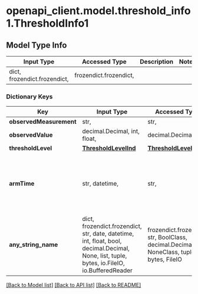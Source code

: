 # openapi_client.model.threshold_info1.ThresholdInfo1

## Model Type Info
Input Type | Accessed Type | Description | Notes
------------ | ------------- | ------------- | -------------
dict, frozendict.frozendict,  | frozendict.frozendict,  |  | 

### Dictionary Keys
Key | Input Type | Accessed Type | Description | Notes
------------ | ------------- | ------------- | ------------- | -------------
**observedMeasurement** | str,  | str,  |  | 
**observedValue** | decimal.Decimal, int, float,  | decimal.Decimal,  |  | 
**thresholdLevel** | [**ThresholdLevelInd**](ThresholdLevelInd.md) | [**ThresholdLevelInd**](ThresholdLevelInd.md) |  | [optional] 
**armTime** | str, datetime,  | str,  |  | [optional] value must conform to RFC-3339 date-time
**any_string_name** | dict, frozendict.frozendict, str, date, datetime, int, float, bool, decimal.Decimal, None, list, tuple, bytes, io.FileIO, io.BufferedReader | frozendict.frozendict, str, BoolClass, decimal.Decimal, NoneClass, tuple, bytes, FileIO | any string name can be used but the value must be the correct type | [optional]

[[Back to Model list]](../../README.md#documentation-for-models) [[Back to API list]](../../README.md#documentation-for-api-endpoints) [[Back to README]](../../README.md)

